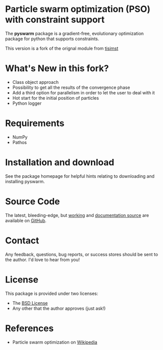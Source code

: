 # Particle swarm optimization (PSO) with constraint support

The __pyswarm__ package is a gradient-free, evolutionary optimization package 
for python that supports constraints.

This version is a fork of the orignal module from [tisimst](https://github.com/tisimst/pyswarm)

# What's New in this fork?

- Class object approach
- Possibility to get all the results of the convergence phase
- Add a third option for parallelism in order to let the user to deal with it
- Hot start for the initial position of particles
- Python logger

# Requirements

- NumPy
- Pathos

# Installation and download

See the package homepage for helpful hints relating to downloading
and installing pyswarm.


# Source Code

The latest, bleeding-edge, but [working](https://github.com/tisimst/pyDOE/tree/master/pyswarm)
and [documentation source](https://github.com/tisimst/pyswarm/tree/master/doc) are
available on [GitHub](https://github.com/tisimst/pyswarm).

# Contact

Any feedback, questions, bug reports, or success stores should
be sent to the author. I'd love to hear from you!

# License

This package is provided under two licenses:

- The [BSD License](https://en.wikipedia.org/wiki/BSD_licenses)
- Any other that the author approves (just ask!)

# References

- Particle swarm optimization on [Wikipedia](http://en.wikipedia.org/wiki/Particle_swarm_optimization)

